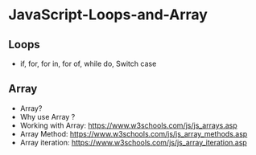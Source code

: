 # JavaScript-Loops-and-Array

## Loops

- if, for, for in, for of, while do,  Switch case

## Array

- Array?
- Why use Array ?
- Working with Array: <https://www.w3schools.com/js/js_arrays.asp>
- Array Method: <https://www.w3schools.com/js/js_array_methods.asp>
- Array iteration: <https://www.w3schools.com/js/js_array_iteration.asp>
